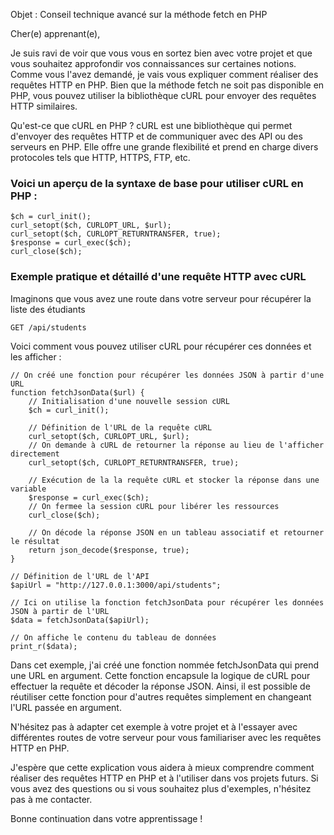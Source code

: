 Objet : Conseil technique avancé sur la méthode fetch en PHP

Cher(e) apprenant(e),

Je suis ravi de voir que vous vous en sortez bien avec votre projet et que vous souhaitez approfondir vos connaissances sur certaines notions. Comme vous l'avez demandé, je vais vous expliquer comment réaliser des requêtes HTTP en PHP. Bien que la méthode fetch ne soit pas disponible en PHP, vous pouvez utiliser la bibliothèque cURL pour envoyer des requêtes HTTP similaires.

Qu'est-ce que cURL en PHP ?
cURL est une bibliothèque qui permet d'envoyer des requêtes HTTP et de communiquer avec des API ou des serveurs en PHP. Elle offre une grande flexibilité et prend en charge divers protocoles tels que HTTP, HTTPS, FTP, etc.

<h3>Voici un aperçu de la syntaxe de base pour utiliser cURL en PHP :</h3>

````
$ch = curl_init();
curl_setopt($ch, CURLOPT_URL, $url);
curl_setopt($ch, CURLOPT_RETURNTRANSFER, true);
$response = curl_exec($ch);
curl_close($ch);
````
<h3>Exemple pratique et détaillé d'une requête HTTP avec cURL</h3>
<p>Imaginons que vous avez une route dans votre serveur pour récupérer la liste des étudiants 

````
GET /api/students
````
Voici comment vous pouvez utiliser cURL pour récupérer ces données et les afficher :
````
// On créé une fonction pour récupérer les données JSON à partir d'une URL
function fetchJsonData($url) {
    // Initialisation d'une nouvelle session cURL
    $ch = curl_init();

    // Définition de l'URL de la requête cURL
    curl_setopt($ch, CURLOPT_URL, $url);
    // On demande à cURL de retourner la réponse au lieu de l'afficher directement
    curl_setopt($ch, CURLOPT_RETURNTRANSFER, true);

    // Exécution de la la requête cURL et stocker la réponse dans une variable
    $response = curl_exec($ch);
    // On fermee la session cURL pour libérer les ressources
    curl_close($ch);

    // On décode la réponse JSON en un tableau associatif et retourner le résultat
    return json_decode($response, true);
}

// Définition de l'URL de l'API
$apiUrl = "http://127.0.0.1:3000/api/students";

// Ici on utilise la fonction fetchJsonData pour récupérer les données JSON à partir de l'URL
$data = fetchJsonData($apiUrl);

// On affiche le contenu du tableau de données
print_r($data);

````
<p>
  Dans cet exemple, j'ai créé une fonction nommée fetchJsonData qui prend une URL en argument. Cette fonction encapsule la logique de cURL pour effectuer la requête et décoder la réponse JSON. Ainsi, il est possible de réutiliser cette fonction pour d'autres requêtes simplement en changeant l'URL passée en argument.
</p>

<p>N'hésitez pas à adapter cet exemple à votre projet et à l'essayer avec différentes routes de votre serveur pour vous familiariser avec les requêtes HTTP en PHP.</p>

<p>J'espère que cette explication vous aidera à mieux comprendre comment réaliser des requêtes HTTP en PHP et à l'utiliser dans vos projets futurs. 
Si vous avez des questions ou si vous souhaitez plus d'exemples, n'hésitez pas à me contacter.</p>
Bonne continuation dans votre apprentissage !
